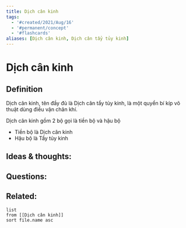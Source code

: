 ```yaml
---
title: Dịch cân kinh
tags:
  - '#created/2021/Aug/16'
  - '#permanent/concept'
  - '#flashcards'
aliases: [Dịch cân kinh, Dịch cân tẩy tủy kinh]
---
```

# Dịch cân kinh

## Definition
Dịch cân kinh, tên đầy đủ là Dịch cân tẩy tủy kinh, là một quyển bí kíp võ thuật dùng điều vận chân khí.

Dịch cân kinh gồm 2 bộ gọi là tiền bộ và hậu bộ
- Tiền bộ là Dịch cân kinh
- Hậu bộ là Tẩy tủy kinh

## Ideas & thoughts:


## Questions:


## Related:
```dataview
list
from [[Dịch cân kinh]]
sort file.name asc
```
